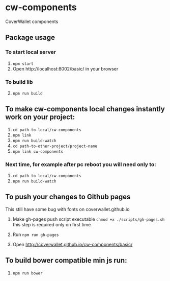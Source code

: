 # cw-components

CoverWallet components


## Package usage

### To start local server
1.  ```npm start```
2.  Open http://localhost:8002/basic/ in your browser

### To build lib
2.  ```npm run build```

##  To make cw-components local changes instantly work on your project:

1. ```cd path-to-local/cw-components```
2. ```npm link```
3. ```npm run build-watch```
4. ```cd path-to-other-project/project-name```
5. ```npm link cw-components```

### Next time, for example after pc reboot you will need only to:

1. ```cd path-to-local/cw-components```
2. ```npm run build-watch```


## To push your changes to Github pages
This still have some bug with fonts on coverwallet.github.io

1. Make gh-pages push script executable
```chmod +x ./scripts/gh-pages.sh```
this step is required only on first time

2. Run ```npm run gh-pages```

3. Open http://coverwallet.github.io/cw-components/basic/


## To build bower compatible min js run:

1. ```npm run bower```

